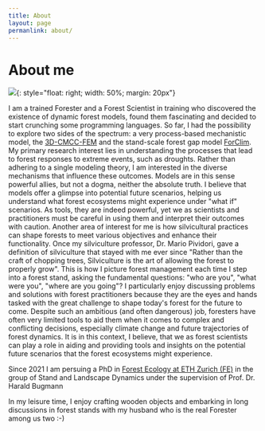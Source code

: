 ```yaml
---
title: About
layout: page
permanlink: about/
---
```

# About me

![]({{site.url}}/assets/images/favicon.jpg){: style="float: right; width: 50%; margin: 20px"}

I am a trained Forester and a Forest Scientist in training who discovered the existence of dynamic forest models, found them fascinating and decided to start crunching some programming languages.
So far, I had the possibility to explore two sides of the spectrum: a very process-based mechanistic model, the [3D-CMCC-FEM](https://www.forest-modelling-lab.com/the-3d-cmcc-model) and the stand-scale forest gap model [ForClim](https://ites-fe.ethz.ch/openaccess/products/forclim).
My primary research interest lies in understanding the processes that lead to forest responses to extreme events, such as droughts. 
Rather than adhering to a single modeling theory, I am interested in the diverse mechanisms that influence these outcomes. Models are in this sense powerful allies, but not a dogma, neither the absolute truth.
I believe that models offer a glimpse into potential future scenarios, helping us understand what forest ecosystems might experience under "what if" scenarios. As tools, they are indeed powerful, yet we as scientists and practitioners must be careful in using them and interpret their outcomes with caution.
Another area of interest for me is how silvicultural practices can shape forests to meet various objectives and enhance their functionality. 
Once my silviculture professor, Dr. Mario Pividori, gave a definition of silviculture that stayed with me ever since "Rather than the craft of chopping trees, Silviculture is the art of allowing the forest to properly grow". This is how I picture forest management each time I step into a forest stand, asking the fundamental questions: "who are you", "what were you", "where are you going"?
I particularly enjoy discussing problems and solutions with forest practitioners because they are the eyes and hands tasked with the great challenge to shape today's forest for the future to come. Despite such an ambitious (and often dangerous) job, foresters have often very limited tools to aid them when it comes to complex and conflicting decisions, especially climate change and future trajectories of forest dynamics.
It is in this context, I believe, that we as forest scientists can play a role in aiding and providing tools and insights on the potential future scenarios that the forest ecosystems might experience.

Since 2021 I am persuing a PhD in [Forest Ecology at ETH Zurich (FE)](https://fe.ethz.ch/en/) 
in the group of Stand and Landscape Dynamics under the supervision of Prof. Dr. Harald Bugmann 


In my leisure time, I enjoy crafting wooden objects and embarking in long discussions in forest stands with my husband who is the real Forester among us two :-) 
